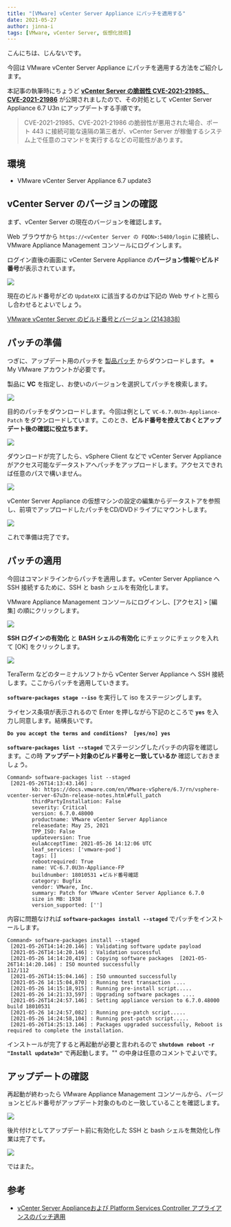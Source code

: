 ```yaml
---
title: "[VMware] vCenter Server Appliance にパッチを適用する"
date: 2021-05-27
author: jinna-i
tags: [VMware, vCenter Server, 仮想化技術]
---
```


こんにちは、じんないです。

今回は VMware vCenter Server Appliance にパッチを適用する方法をご紹介します。

本記事の執筆時にちょうど **[vCenter Server の脆弱性 CVE-2021-21985、CVE-2021-21986](https://www.jpcert.or.jp/at/2021/at210025.html)** が公開されましたので、その対処として vCenter Server Appliance 6.7 U3n にアップデートする手順です。

> CVE-2021-21985、CVE-2021-21986 の脆弱性が悪用された場合、ポート 443 に接続可能な遠隔の第三者が、vCenter Server が稼働するシステム上で任意のコマンドを実行するなどの可能性があります。


## 環境
- VMware vCenter Server Appliance 6.7 update3

## vCenter Server のバージョンの確認

まず、vCenter Server の現在のバージョンを確認します。

Web ブラウザから `https://<vCenter Server の FQDN>:5480/login` に接続し、VMware Appliance Management コンソールにログインします。

ログイン直後の画面に vCenter Servere Appliance の**バージョン情報**や**ビルド番号**が表示されています。

![](images/patch-the-vcenter-server-appliance-67-1.png)

現在のビルド番号がどの `UpdateXX` に該当するのかは下記の Web サイトと照らし合わせるとよいでしょう。

[VMware vCenter Server のビルド番号とバージョン (2143838)](https://kb.vmware.com/s/article/2143838?lang=ja)

## パッチの準備

つぎに、アップデート用のパッチを [製品パッチ](https://my.vmware.com/jp/group/vmware/patch) からダウンロードします。
※ My VMware アカウントが必要です。

製品に **VC** を指定し、お使いのバージョンを選択してパッチを検索します。

![](images/patch-the-vcenter-server-appliance-67-2.png)

目的のパッチをダウンロードします。今回は例として `VC-6.7.0U3n-Appliance-Patch` をダウンロードしています。このとき、**ビルド番号を控えておくとアップデート後の確認に役立ちます**。

![](images/patch-the-vcenter-server-appliance-67-3.png)

ダウンロードが完了したら、vSphere Client などで vCenter Server Appliance がアクセス可能なデータストアへパッチをアップロードします。アクセスできれば任意のパスで構いません。

![](images/patch-the-vcenter-server-appliance-67-4.png)

vCenter Server Appliance の仮想マシンの設定の編集からデータストアを参照し、前項でアップロードしたパッチをCD/DVDドライブにマウントします。

![](images/patch-the-vcenter-server-appliance-67-5.png)

これで準備は完了です。

## パッチの適用

今回はコマンドラインからパッチを適用します。vCenter Server Appliance へ SSH 接続するために、SSH と bash シェルを有効化します。

VMware Appliance Management コンソールにログインし、[アクセス] > [編集] の順にクリックします。

![](images/patch-the-vcenter-server-appliance-67-6.png)

**SSH ログインの有効化** と **BASH シェルの有効化** にチェックにチェックを入れて [OK] をクリックします。

![](images/patch-the-vcenter-server-appliance-67-7.png)

TeraTerm などのターミナルソフトから vCenter Server Appliance へ SSH 接続します。ここからパッチを適用していきます。

**`software-packages stage --iso`** を実行して iso をステージングします。

ライセンス条項が表示されるので Enter を押しながら下記のところで **`yes`** を入力し同意します。結構長いです。

**`Do you accept the terms and conditions?  [yes/no] yes`**

**`software-packages list --staged`** でステージングしたパッチの内容を確認します。この時 **アップデート対象のビルド番号と一致しているか** 確認しておきましょう。

```
Command> software-packages list --staged
 [2021-05-26T14:13:43.146] :
        kb: https://docs.vmware.com/en/VMware-vSphere/6.7/rn/vsphere-vcenter-server-67u3n-release-notes.html#full_patch
        thirdPartyInstallation: False
        severity: Critical
        version: 6.7.0.48000
        productname: VMware vCenter Server Appliance
        releasedate: May 25, 2021
        TPP_ISO: False
        updateversion: True
        eulaAcceptTime: 2021-05-26 14:12:06 UTC
        leaf_services: ['vmware-pod']
        tags: []
        rebootrequired: True
        name: VC-6.7.0U3n-Appliance-FP
        buildnumber: 18010531 ★ビルド番号確認
        category: Bugfix
        vendor: VMware, Inc.
        summary: Patch for VMware vCenter Server Appliance 6.7.0
        size in MB: 1938
        version_supported: ['']
```

内容に問題なければ **`software-packages install --staged`** でパッチをインストールします。

```
Command> software-packages install --staged
 [2021-05-26T14:14:20.146] : Validating software update payload
 [2021-05-26T14:14:20.146] : Validation successful
 [2021-05-26 14:14:20,419] : Copying software packages  [2021-05-26T14:14:20.146] : ISO mounted successfully
112/112
 [2021-05-26T14:15:04.146] : ISO unmounted successfully
 [2021-05-26 14:15:04,870] : Running test transaction ....
 [2021-05-26 14:15:18,915] : Running pre-install script.....
 [2021-05-26 14:21:33,597] : Upgrading software packages ....
 [2021-05-26T14:24:57.146] : Setting appliance version to 6.7.0.48000 build 18010531
 [2021-05-26 14:24:57,082] : Running pre-patch script.....
 [2021-05-26 14:24:58,104] : Running post-patch script.....
 [2021-05-26T14:25:13.146] : Packages upgraded successfully, Reboot is required to complete the installation.
```

インストールが完了すると再起動が必要と言われるので **`shutdown reboot -r "Install update3n"`** で再起動します。"" の中身は任意のコメントでよいです。

## アップデートの確認

再起動が終わったら VMware Appliance Management コンソールから、バージョンとビルド番号がアップデート対象のものと一致していることを確認します。

![](images/patch-the-vcenter-server-appliance-67-8.png)

後片付けとしてアップデート前に有効化した SSH と bash シェルを無効化し作業は完了です。

![](images/patch-the-vcenter-server-appliance-67-9.png)

ではまた。

## 参考

- [vCenter Server Applianceおよび Platform Services Controller アプライアンスのパッチ適用](https://docs.vmware.com/jp/VMware-vSphere/6.7/com.vmware.vcenter.upgrade.doc/GUID-043EF6BD-78F7-412F-837F-CBDF844F850C.html)